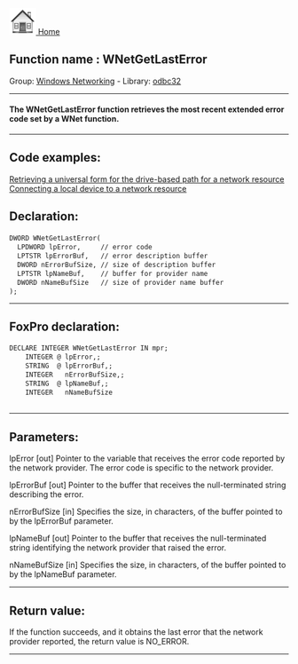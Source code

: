 [<img src="../../images/home.png"> Home ](https://github.com/VFPX/Win32API)  

## Function name : WNetGetLastError
Group: [Windows Networking](../../functions_group.md#Windows_Networking)  -  Library: [odbc32](../../libraries.md#odbc32)  
***  


#### The WNetGetLastError function retrieves the most recent extended error code set by a WNet function. 
***  


## Code examples:
[Retrieving a universal form for the drive-based path for a network resource](../../samples/sample_317.md)  
[Connecting a local device to a network resource](../../samples/sample_318.md)  

## Declaration:
```foxpro  
DWORD WNetGetLastError(
  LPDWORD lpError,     // error code
  LPTSTR lpErrorBuf,   // error description buffer
  DWORD nErrorBufSize, // size of description buffer
  LPTSTR lpNameBuf,    // buffer for provider name
  DWORD nNameBufSize   // size of provider name buffer
);  
```  
***  


## FoxPro declaration:
```foxpro  
DECLARE INTEGER WNetGetLastError IN mpr;
	INTEGER @ lpError,;
	STRING  @ lpErrorBuf,;
	INTEGER   nErrorBufSize,;
	STRING  @ lpNameBuf,;
	INTEGER   nNameBufSize
  
```  
***  


## Parameters:
lpError 
[out] Pointer to the variable that receives the error code reported by the network provider. The error code is specific to the network provider. 

lpErrorBuf 
[out] Pointer to the buffer that receives the null-terminated string describing the error. 

nErrorBufSize 
[in] Specifies the size, in characters, of the buffer pointed to by the lpErrorBuf parameter.

lpNameBuf 
[out] Pointer to the buffer that receives the null-terminated string identifying the network provider that raised the error. 

nNameBufSize 
[in] Specifies the size, in characters, of the buffer pointed to by the lpNameBuf parameter.  
***  


## Return value:
If the function succeeds, and it obtains the last error that the network provider reported, the return value is NO_ERROR.   
***  

